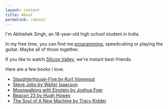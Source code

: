 ```yaml
---
layout: content
title: About
permalink: /about/
---
```

I'm Abhishek Singh, an 18-year-old high school student in India.

In my free time, you can find me [programming](https://github.com/databhishek), speedcubing or playing the guitar. Maybe all of those together.

If you like to watch [Silicon Valley](www.hbo.com/silicon-valley), we're instant best-friends.

Here are a few books I love.
* [Slaughterhouse-Five by Kurt Vonnegut](https://www.amazon.com/Slaughterhouse-Five-Novel-Modern-Library-Novels-ebook/dp/B000SEGHT6)
* [Steve Jobs by Walter Isaacson](https://www.amazon.com/Steve-Jobs-Walter-Isaacson/dp/1442394935)
* [Moonwalking with Einstein by Joshua Foer](https://www.amazon.com/Moonwalking-Einstein-Science-Remembering-Everything/dp/0143120530)
* [Beacon 23 by Hugh Howey](https://www.amazon.com/Beacon-23-Complete-Hugh-Howey-ebook/dp/B0151HYRCS)
* [The Soul of A New Machine by Tracy Kidder](https://www.amazon.com/Soul-New-Machine-Tracy-Kidder/dp/0316491977)
